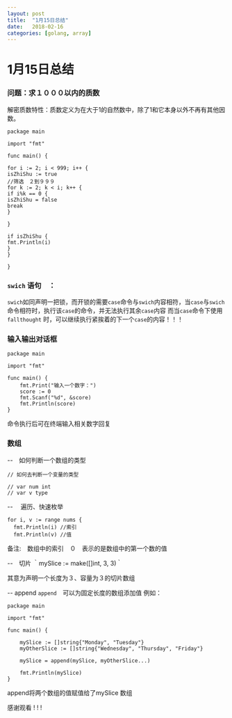 ```yaml
---
layout: post
title:  "1月15日总结"
date:   2018-02-16
categories: [golang, array]
---
```


# 1月15日总结

### 问题：求１０００以内的质数

解密质数特性：质数定义为在大于1的自然数中，除了1和它本身以外不再有其他因数。
```
package main

import "fmt"

func main() {

for i := 2; i < 999; i++ {
isZhiShu := true
//筛选　２到９９９
for k := 2; k < i; k++ {
if i%k == 0 {
isZhiShu = false
break
}

}

if isZhiShu {
fmt.Println(i)
}
}

}
```

### `swich` 语句　：
`swich`如同声明一把锁，而开锁的需要`case`命令与`swich`内容相符，当`case`与`swich`命令相符时，执行该`case`的命令，并无法执行其余`case`内容
而当`case`命令下使用`fallthought` 时，可以继续执行紧挨着的下一个`case`的内容！！！

### 输入输出对话框
```
package main

import "fmt"

func main() {
	fmt.Print("输入一个数字：")
	score := 0
	fmt.Scanf("%d", &score)
	fmt.Println(score)
}
```
命令执行后可在终端输入相关数字回复

### 数组
--　如何判断一个数组的类型
```
// 如何去判断一个变量的类型

// var num int
// var v type
```
-- 　遍历、快速枚举
```
for i, v := range nums {
  fmt.Println(i) //索引
  fmt.Println(v) //值
```
备注:　数组中的索引　０　表示的是数组中的第一个数的值

--　切片
｀mySlice := make([]int, 3, 3)｀

其意为声明一个长度为３、容量为３的切片数组

-- append
`append`　可以为固定长度的数组添加值
例如：
```
package main

import "fmt"

func main() {

	mySlice := []string{"Monday", "Tuesday"}
	myOtherSlice := []string{"Wednesday", "Thursday", "Friday"}

	mySlice = append(mySlice, myOtherSlice...)

	fmt.Println(mySlice)
}
```
append将两个数组的值赋值给了mySlice 数组


感谢观看 ! ! !

